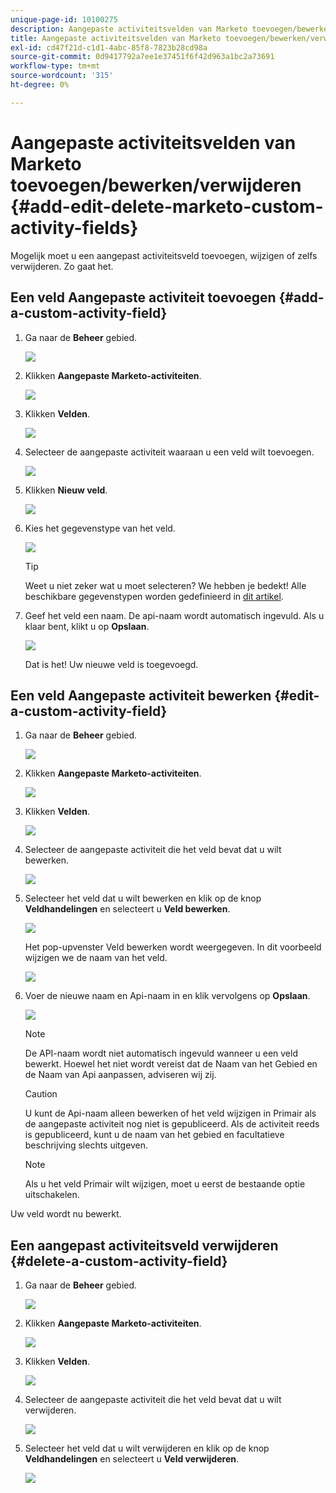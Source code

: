 ```yaml
---
unique-page-id: 10100275
description: Aangepaste activiteitsvelden van Marketo toevoegen/bewerken/verwijderen - Marketo Docs - Productdocumentatie
title: Aangepaste activiteitsvelden van Marketo toevoegen/bewerken/verwijderen
exl-id: cd47f21d-c1d1-4abc-85f8-7823b28cd98a
source-git-commit: 0d9417792a7ee1e37451f6f42d963a1bc2a73691
workflow-type: tm+mt
source-wordcount: '315'
ht-degree: 0%

---
```


# Aangepaste activiteitsvelden van Marketo toevoegen/bewerken/verwijderen {#add-edit-delete-marketo-custom-activity-fields}

Mogelijk moet u een aangepast activiteitsveld toevoegen, wijzigen of zelfs verwijderen. Zo gaat het.

## Een veld Aangepaste activiteit toevoegen {#add-a-custom-activity-field}

1. Ga naar de **Beheer** gebied.

   ![](assets/add-edit-delete-marketo-custom-activity-fields-1.png)

1. Klikken **Aangepaste Marketo-activiteiten**.

   ![](assets/add-edit-delete-marketo-custom-activity-fields-2.png)

1. Klikken **Velden**.

   ![](assets/add-edit-delete-marketo-custom-activity-fields-3.png)

1. Selecteer de aangepaste activiteit waaraan u een veld wilt toevoegen.

   ![](assets/add-edit-delete-marketo-custom-activity-fields-4.png)

1. Klikken **Nieuw veld**.

   ![](assets/add-edit-delete-marketo-custom-activity-fields-5.png)

1. Kies het gegevenstype van het veld.

   ![](assets/add-edit-delete-marketo-custom-activity-fields-6.png)

   >[!TIP]
   >
   >Weet u niet zeker wat u moet selecteren? We hebben je bedekt! Alle beschikbare gegevenstypen worden gedefinieerd in [dit artikel](/help/marketo/product-docs/administration/field-management/custom-field-type-glossary.md).

1. Geef het veld een naam. De api-naam wordt automatisch ingevuld. Als u klaar bent, klikt u op **Opslaan**.

   ![](assets/add-edit-delete-marketo-custom-activity-fields-7.png)

   Dat is het! Uw nieuwe veld is toegevoegd.

## Een veld Aangepaste activiteit bewerken {#edit-a-custom-activity-field}

1. Ga naar de **Beheer** gebied.

   ![](assets/add-edit-delete-marketo-custom-activity-fields-8.png)

1. Klikken **Aangepaste Marketo-activiteiten**.

   ![](assets/add-edit-delete-marketo-custom-activity-fields-9.png)

1. Klikken **Velden**.

   ![](assets/add-edit-delete-marketo-custom-activity-fields-10.png)

1. Selecteer de aangepaste activiteit die het veld bevat dat u wilt bewerken.

   ![](assets/add-edit-delete-marketo-custom-activity-fields-11.png)

1. Selecteer het veld dat u wilt bewerken en klik op de knop **Veldhandelingen** en selecteert u **Veld bewerken**.

   ![](assets/add-edit-delete-marketo-custom-activity-fields-12.png)

   Het pop-upvenster Veld bewerken wordt weergegeven. In dit voorbeeld wijzigen we de naam van het veld.

   ![](assets/add-edit-delete-marketo-custom-activity-fields-13.png)

1. Voer de nieuwe naam en Api-naam in en klik vervolgens op **Opslaan**.

   ![](assets/add-edit-delete-marketo-custom-activity-fields-14.png)

   >[!NOTE]
   >
   >De API-naam wordt niet automatisch ingevuld wanneer u een veld bewerkt. Hoewel het niet wordt vereist dat de Naam van het Gebied en de Naam van Api aanpassen, adviseren wij zij.

   >[!CAUTION]
   >
   >U kunt de Api-naam alleen bewerken of het veld wijzigen in Primair als de aangepaste activiteit nog niet is gepubliceerd. Als de activiteit reeds is gepubliceerd, kunt u de naam van het gebied en facultatieve beschrijving slechts uitgeven.

   >[!NOTE]
   >
   >Als u het veld Primair wilt wijzigen, moet u eerst de bestaande optie uitschakelen.

Uw veld wordt nu bewerkt.

## Een aangepast activiteitsveld verwijderen {#delete-a-custom-activity-field}

1. Ga naar de **Beheer** gebied.

   ![](assets/add-edit-delete-marketo-custom-activity-fields-15.png)

1. Klikken **Aangepaste Marketo-activiteiten**.

   ![](assets/add-edit-delete-marketo-custom-activity-fields-16.png)

1. Klikken **Velden**.

   ![](assets/add-edit-delete-marketo-custom-activity-fields-17.png)

1. Selecteer de aangepaste activiteit die het veld bevat dat u wilt verwijderen.

   ![](assets/add-edit-delete-marketo-custom-activity-fields-18.png)

1. Selecteer het veld dat u wilt verwijderen en klik op de knop **Veldhandelingen** en selecteert u **Veld verwijderen**.

   ![](assets/add-edit-delete-marketo-custom-activity-fields-19.png)
